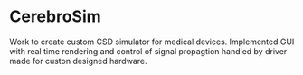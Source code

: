# CerebroSim
Work to create custom CSD simulator for medical devices. Implemented GUI with real time rendering and control of signal propagtion handled by driver made for custon designed hardware. 
